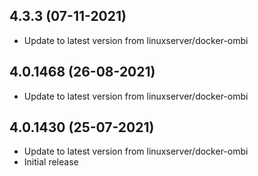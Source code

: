 
## 4.3.3 (07-11-2021)
- Update to latest version from linuxserver/docker-ombi

## 4.0.1468 (26-08-2021)
- Update to latest version from linuxserver/docker-ombi

## 4.0.1430 (25-07-2021)
- Update to latest version from linuxserver/docker-ombi
- Initial release
